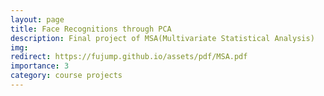 ```yaml
---
layout: page
title: Face Recognitions through PCA
description: Final project of MSA(Multivariate Statistical Analysis)
img:
redirect: https://fujump.github.io/assets/pdf/MSA.pdf
importance: 3
category: course projects
---
```

